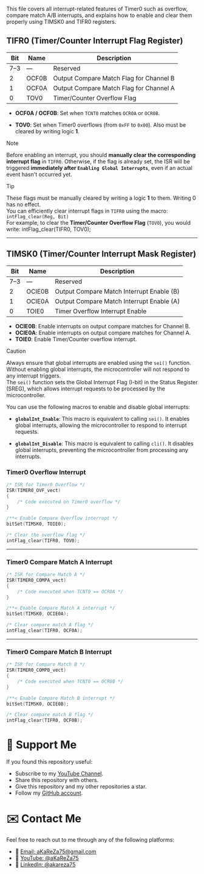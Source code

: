   This file covers all interrupt-related features of Timer0 such as overflow, compare match A/B interrupts, and explains how to enable and clear them properly using TIMSK0 and TIFR0 registers.


## **TIFR0 (Timer/Counter Interrupt Flag Register)**

| Bit | Name  | Description                             |
| --- | ----- | --------------------------------------- |
| 7–3 | —     | Reserved                                |
| 2   | OCF0B | Output Compare Match Flag for Channel B |
| 1   | OCF0A | Output Compare Match Flag for Channel A |
| 0   | TOV0  | Timer/Counter Overflow Flag             |

* **OCF0A / OCF0B**:
  Set when `TCNT0` matches `OCR0A` or `OCR0B`.

* **TOV0**:
  Set when Timer0 overflows (from `0xFF` to `0x00`). Also must be cleared by writing logic **1**.

> [!NOTE]
> Before enabling an interrupt, you should **manually clear the corresponding interrupt flag** in `TIFR0`.
Otherwise, if the flag is already set, the ISR will be triggered **immediately after `Enabling Global Interrupts`**, even if an actual event hasn't occurred yet.

> [!TIP]
> These flags must be manually cleared by writing a logic **1** to them. Writing 0 has no effect.    
> You can efficiently clear interrupt flags in `TIFR0` using the macro: `intFlag_clear(Reg, Bit)`   
> For example, to clear the **Timer/Counter Overflow Flag** (`TOV0`), you would write: intFlag_clear(TIFR0, TOV0);

---
  
## **TIMSK0 (Timer/Counter Interrupt Mask Register)**

| Bit | Name   | Description                               |
| --- | ------ | ----------------------------------------- |
| 7–3 | —      | Reserved                                  |
| 2   | OCIE0B | Output Compare Match Interrupt Enable (B) |
| 1   | OCIE0A | Output Compare Match Interrupt Enable (A) |
| 0   | TOIE0  | Timer Overflow Interrupt Enable           |

- **OCIE0B**: Enable interrupts on output compare matches for Channel B.
- **OCIE0A**: Enable interrupts on output compare matches for Channel A.
- **TOIE0**: Enable Timer/Counter overflow interrupt.

> [!CAUTION]
Always ensure that global interrupts are enabled using the `sei()` function. Without enabling global interrupts, the microcontroller will not respond to any interrupt triggers.  
The `sei()` function sets the Global Interrupt Flag (I-bit) in the Status Register (SREG), which allows interrupt requests to be processed by the microcontroller.

You can use the following macros to enable and disable global interrupts:

- **`globalInt_Enable`**: This macro is equivalent to calling `sei()`. It enables global interrupts, allowing the microcontroller to respond to interrupt requests.

- **`globalInt_Disable`**: This macro is equivalent to calling `cli()`. It disables global interrupts, preventing the microcontroller from processing any interrupts.

### Timer0 Overflow Interrupt
```c
/* ISR for Timer0 Overflow */
ISR(TIMER0_OVF_vect)
{
    /* Code executed on Timer0 overflow */
}

/**< Enable Compare Overflow interrupt */
bitSet(TIMSK0, TOIE0);

/* Clear the overflow flag */
intFlag_clear(TIFR0, TOV0);
```

---
### Timer0 Compare Match A Interrupt
```c
/* ISR for Compare Match A */
ISR(TIMER0_COMPA_vect)
{
    /* Code executed when TCNT0 == OCR0A */
}

/**< Enable Compare Match A interrupt */
bitSet(TIMSK0, OCIE0A);

/* Clear compare match A flag */
intFlag_clear(TIFR0, OCF0A);

```

---
### Timer0 Compare Match B Interrupt
```c
/* ISR for Compare Match B */
ISR(TIMER0_COMPB_vect)
{
    /* Code executed when TCNT0 == OCR0B */
}

/**< Enable Compare Match B interrupt */
bitSet(TIMSK0, OCIE0B); 

/* Clear compare match B flag */
intFlag_clear(TIFR0, OCF0B);
```

# 🌟 Support Me
If you found this repository useful:
- Subscribe to my [YouTube Channel](https://www.youtube.com/@aKaReZa75).
- Share this repository with others.
- Give this repository and my other repositories a star.
- Follow my [GitHub account](https://github.com/aKaReZa75).

# ✉️ Contact Me
Feel free to reach out to me through any of the following platforms:
- 📧 [Email: aKaReZa75@gmail.com](mailto:aKaReZa75@gmail.com)
- 🎥 [YouTube: @aKaReZa75](https://www.youtube.com/@aKaReZa75)
- 💼 [LinkedIn: @akareza75](https://www.linkedin.com/in/akareza75)